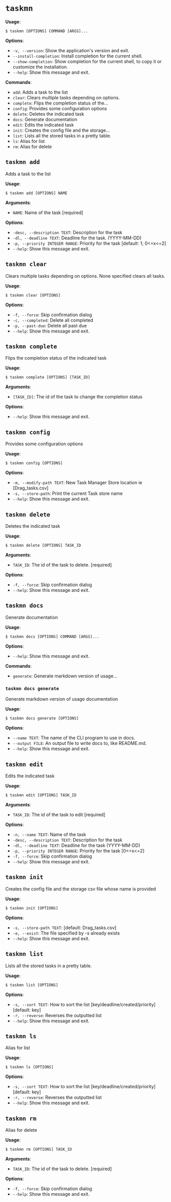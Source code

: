 # `taskmn`

**Usage**:

```console
$ taskmn [OPTIONS] COMMAND [ARGS]...
```

**Options**:

* `-v, --version`: Show the application's version and exit.
* `--install-completion`: Install completion for the current shell.
* `--show-completion`: Show completion for the current shell, to copy it or customize the installation.
* `--help`: Show this message and exit.

**Commands**:

* `add`: Adds a task to the list
* `clear`: Clears multiple tasks depending on options.
* `complete`: Flips the completion status of the...
* `config`: Provides some configuration options
* `delete`: Deletes the indicated task
* `docs`: Generate documentation
* `edit`: Edits the indicated task
* `init`: Creates the config file and the storage...
* `list`: Lists all the stored tasks in a pretty table.
* `ls`: Alias for list
* `rm`: Alias for delete

## `taskmn add`

Adds a task to the list

**Usage**:

```console
$ taskmn add [OPTIONS] NAME
```

**Arguments**:

* `NAME`: Name of the task  [required]

**Options**:

* `-desc, --description TEXT`: Description for the task
* `-dl, --deadline TEXT`: Deadline for the task. (YYYY-MM-DD)
* `-p, --priority INTEGER RANGE`: Priority for the task  [default: 1; 0<=x<=2]
* `--help`: Show this message and exit.

## `taskmn clear`

Clears multiple tasks depending on options. None specified clears all tasks.

**Usage**:

```console
$ taskmn clear [OPTIONS]
```

**Options**:

* `-f, --force`: Skip confirmation dialog
* `-c, --completed`: Delete all completed
* `-p, --past-due`: Delete all past due
* `--help`: Show this message and exit.

## `taskmn complete`

Flips the completion status of the indicated task

**Usage**:

```console
$ taskmn complete [OPTIONS] [TASK_ID]
```

**Arguments**:

* `[TASK_ID]`: The id of the task to change the completion status

**Options**:

* `--help`: Show this message and exit.

## `taskmn config`

Provides some configuration options

**Usage**:

```console
$ taskmn config [OPTIONS]
```

**Options**:

* `-m, --modify-path TEXT`: New Task Manager Store location ie [Drag_tasks.csv]
* `-s, --store-path`: Print the current Task store name
* `--help`: Show this message and exit.

## `taskmn delete`

Deletes the indicated task

**Usage**:

```console
$ taskmn delete [OPTIONS] TASK_ID
```

**Arguments**:

* `TASK_ID`: The id of the task to delete.  [required]

**Options**:

* `-f, --force`: Skip confirmation dialog
* `--help`: Show this message and exit.

## `taskmn docs`

Generate documentation

**Usage**:

```console
$ taskmn docs [OPTIONS] COMMAND [ARGS]...
```

**Options**:

* `--help`: Show this message and exit.

**Commands**:

* `generate`: Generate markdown version of usage...

### `taskmn docs generate`

Generate markdown version of usage documentation

**Usage**:

```console
$ taskmn docs generate [OPTIONS]
```

**Options**:

* `--name TEXT`: The name of the CLI program to use in docs.
* `--output FILE`: An output file to write docs to, like README.md.
* `--help`: Show this message and exit.

## `taskmn edit`

Edits the indicated task

**Usage**:

```console
$ taskmn edit [OPTIONS] TASK_ID
```

**Arguments**:

* `TASK_ID`: The id of the task to edit  [required]

**Options**:

* `-n, --name TEXT`: Name of the task
* `-desc, --description TEXT`: Description for the task
* `-dl, --deadline TEXT`: Deadline for the task (YYYY-MM-DD)
* `-p, --priority INTEGER RANGE`: Priority for the task  [0<=x<=2]
* `-f, --force`: Skip confirmation dialog
* `--help`: Show this message and exit.

## `taskmn init`

Creates the config file and the storage csv file whose name is provided

**Usage**:

```console
$ taskmn init [OPTIONS]
```

**Options**:

* `-s, --store-path TEXT`: [default: Drag_tasks.csv]
* `-e, --exist`: The file specified by -s already exists
* `--help`: Show this message and exit.

## `taskmn list`

Lists all the stored tasks in a pretty table.

**Usage**:

```console
$ taskmn list [OPTIONS]
```

**Options**:

* `-s, --sort TEXT`: How to sort the list [key/deadline/created/priority]  [default: key]
* `-r, --reverse`: Reverses the outputted list
* `--help`: Show this message and exit.

## `taskmn ls`

Alias for list

**Usage**:

```console
$ taskmn ls [OPTIONS]
```

**Options**:

* `-s, --sort TEXT`: How to sort the list [key/deadline/created/priority]  [default: key]
* `-r, --reverse`: Reverses the outputted list
* `--help`: Show this message and exit.

## `taskmn rm`

Alias for delete

**Usage**:

```console
$ taskmn rm [OPTIONS] TASK_ID
```

**Arguments**:

* `TASK_ID`: The id of the task to delete.  [required]

**Options**:

* `-f, --force`: Skip confirmation dialog
* `--help`: Show this message and exit.
